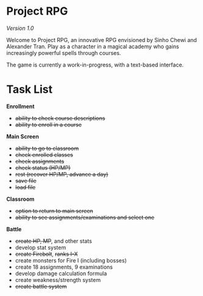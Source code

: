 # Project RPG

*Version 1.0*

Welcome to Project RPG, an innovative RPG envisioned by Sinho Chewi and Alexander Tran. Play as a character in a magical academy who gains increasingly powerful spells through courses.

The game is currently a work-in-progress, with a text-based interface.

# Task List

**Enrollment**

* ~~ability to check course descriptions~~
* ~~ability to enroll in a course~~

**Main Screen**

* ~~ability to go to classroom~~
* ~~check enrolled classes~~
* ~~check assignments~~
* ~~check status (HP/MP)~~
* ~~rest (recover HP/MP, advance a day)~~
* ~~save file~~
* ~~load file~~

**Classroom**

* ~~option to return to main screen~~
* ~~ability to see assignments/examinations and select one~~

**Battle**

* ~~create HP, MP~~, and other stats
* develop stat system
* ~~create Firebolt~~, ~~ranks I-X~~
* create monsters for Fire I (including bosses)
* create 18 assignments, 9 examinations
* develop damage calculation formula
* create weakness/strength system
* ~~create battle system~~

